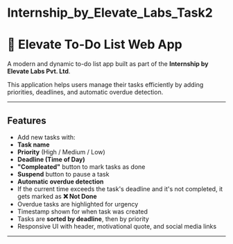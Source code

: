 # Internship_by_Elevate_Labs_Task2


# 📝 Elevate To-Do List Web App

A modern and dynamic to-do list app built as part of the **Internship by Elevate Labs Pvt. Ltd**.

This application helps users manage their tasks efficiently by adding priorities, deadlines, and automatic overdue detection.

---

##  Features

-  Add new tasks with:
- **Task name**
- **Priority** (High / Medium / Low)
- **Deadline (Time of Day)**
- **"Compleated"** button to mark tasks as done
- **Suspend** button to pause a task
- **Automatic overdue detection**
- If the current time exceeds the task's deadline and it's not completed, it gets marked as **❌ Not Done**
- Overdue tasks are highlighted for urgency
- Timestamp shown for when task was created
- Tasks are **sorted by deadline**, then by priority
- Responsive UI with header, motivational quote, and social media links

---

